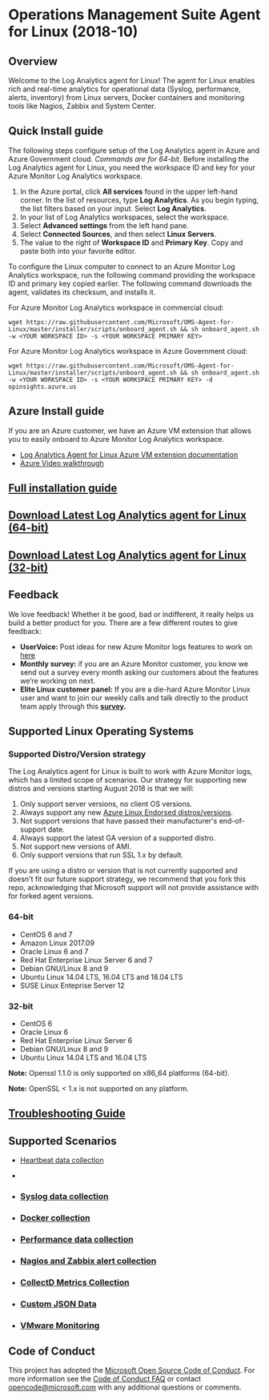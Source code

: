 # Operations Management Suite Agent for Linux (2018-10)

## Overview
Welcome to the Log Analytics agent for Linux! The agent for Linux enables rich and real-time analytics for operational data (Syslog, performance, alerts, inventory) from Linux servers, Docker containers and monitoring tools like Nagios, Zabbix and System Center.

## Quick Install guide
The following steps configure setup of the Log Analytics agent in Azure and Azure Government cloud.  *Commands are for 64-bit*. Before installing the Log Analytics agent for Linux, you need the workspace ID and key for your Azure Monitor Log Analytics workspace. 

1. In the Azure portal, click **All services** found in the upper left-hand corner. In the list of resources, type **Log Analytics**. As you begin typing, the list filters based on your input. Select **Log Analytics**.  
2. In your list of Log Analytics workspaces, select the workspace.
3. Select **Advanced settings** from the left hand pane.
4. Select **Connected Sources**, and then select **Linux Servers**. 
5. The value to the right of **Workspace ID** and **Primary Key**. Copy and paste both into your favorite editor. 

To configure the Linux computer to connect to an Azure Monitor Log Analytics workspace, run the following command providing the workspace ID and primary key copied earlier. The following command downloads the agent, validates its checksum, and installs it. 

For Azure Monitor Log Analytics workspace in commercial cloud:
```
wget https://raw.githubusercontent.com/Microsoft/OMS-Agent-for-Linux/master/installer/scripts/onboard_agent.sh && sh onboard_agent.sh -w <YOUR WORKSPACE ID> -s <YOUR WORKSPACE PRIMARY KEY>
```

For Azure Monitor Log Analytics workspace in Azure Government cloud:
```
wget https://raw.githubusercontent.com/Microsoft/OMS-Agent-for-Linux/master/installer/scripts/onboard_agent.sh && sh onboard_agent.sh -w <YOUR WORKSPACE ID> -s <YOUR WORKSPACE PRIMARY KEY> -d opinsights.azure.us
```

## Azure Install guide
If you are an Azure customer, we have an Azure VM extension that allows you to easily onboard to Azure Monitor Log Analytics workspace.
* [Log Analytics Agent for Linux Azure VM extension documentation](https://docs.microsoft.com/azure/virtual-machines/extensions/oms-linux?toc=%2Fazure%2Fazure-monitor%2Ftoc.json)
* [Azure Video walkthrough](https://www.youtube.com/watch?v=mF1wtHPEzT0)

## [Full installation guide](https://docs.microsoft.com/azure/azure-monitor/platform/log-analytics-agent)

## [Download Latest Log Analytics agent for Linux (64-bit)](https://github.com/Microsoft/OMS-Agent-for-Linux/releases/download/OMSAgent_v1.8.1.256/omsagent-1.8.1-256.universal.x64.sh)

## [Download Latest Log Analytics agent for Linux (32-bit)](https://github.com/Microsoft/OMS-Agent-for-Linux/releases/download/OMSAgent_v1.8.1.256/omsagent-1.8.1-256.universal.x86.sh)


## Feedback

We love feedback!  Whether it be good, bad or indifferent, it really helps us build a better product for you.  There are a few different routes to give feedback:

* **UserVoice:** Post ideas for new Azure Monitor logs features to work on [here](http://feedback.azure.com/forums/267889-azure-operational-insights)
* **Monthly survey:** if you are an Azure Monitor customer, you know we send out a survey every month asking our customers about the features we’re working on next.  
* **Elite Linux customer panel:** If you are a die-hard Azure Monitor Linux user and want to join our weekly calls and talk directly to the product team apply through this **[survey](https://www.surveymonkey.com/r/6MTHN3P).**

## Supported Linux Operating Systems

### Supported Distro/Version strategy
The Log Analytics agent for Linux is built to work with Azure Monitor logs, which has a limited scope of scenarios. Our strategy for supporting new distros and versions starting August 2018 is that we will:
1. Only support server versions, no client OS versions.
2. Always support any new [Azure Linux Endorsed distros/versions](https://docs.microsoft.com/en-us/azure/virtual-machines/linux/endorsed-distros).
3. Not support versions that have passed their manufacturer's end-of-support date.
4. Always support the latest GA version of a supported distro.
5. Not support new versions of AMI.
6. Only support versions that run SSL 1.x by default.

If you are using a distro or version that is not currently supported and doesn't fit our future support strategy, we recommend that you fork this repo, acknowledging that Microsoft support will not provide assistance with for forked agent versions.

### 64-bit
* CentOS 6 and 7
* Amazon Linux 2017.09
* Oracle Linux 6 and 7
* Red Hat Enterprise Linux Server 6 and 7
* Debian GNU/Linux 8 and 9
* Ubuntu Linux 14.04 LTS, 16.04 LTS and 18.04 LTS
* SUSE Linux Enteprise Server 12
### 32-bit
* CentOS 6
* Oracle Linux 6
* Red Hat Enterprise Linux Server 6
* Debian GNU/Linux 8 and 9
* Ubuntu Linux 14.04 LTS and 16.04 LTS

**Note:** Openssl 1.1.0 is only supported on x86_64 platforms (64-bit).

**Note:** OpenSSL < 1.x is not supported on any platform.

## [Troubleshooting Guide](https://docs.microsoft.com/azure/azure-monitor/platform/agent-linux-troubleshoot)

## Supported Scenarios
- [Heartbeat data collection](https://docs.microsoft.com/azure/log-analytics/log-analytics-queries?toc=/azure/azure-monitor/toc.json#write-a-query) 
- 
- ### [Syslog data collection](https://docs.microsoft.com/azure/azure-monitor/platform/data-sources-syslog) 

- ### [Docker collection](https://docs.microsoft.com/azure/azure-monitor/insights/containers) 

- ### [Performance data collection](https://docs.microsoft.com/azure/azure-monitor/platform/data-sources-performance-counters) 

- ### [Nagios and Zabbix alert collection](https://docs.microsoft.com/azure/azure-monitor/platform/data-sources-alerts-nagios-zabbix) 

- ### [CollectD Metrics Collection](https://docs.microsoft.com/azure/azure-monitor/platform/data-sources-collectd) 

- ### [Custom JSON Data](https://docs.microsoft.com/azure/azure-monitor/platform/data-sources-json) 

- ### [VMware Monitoring](https://docs.microsoft.com/azure/azure-monitor/insights/vmware) 

## Code of Conduct

This project has adopted the [Microsoft Open Source Code of Conduct](https://opensource.microsoft.com/codeofconduct/).  For more
information see the [Code of Conduct FAQ](https://opensource.microsoft.com/codeofconduct/faq/) or contact
[opencode@microsoft.com](mailto:opencode@microsoft.com) with any
additional questions or comments.
